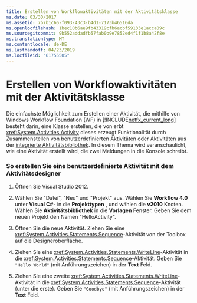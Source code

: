 ```yaml
---
title: Erstellen von Workflowaktivitäten mit der Aktivitätsklasse
ms.date: 03/30/2017
ms.assetid: 7b7b1c66-f093-43c3-b4d1-7173b46516da
ms.openlocfilehash: 1bec10b6ae9fb43319cfb6acbf59133e1acca09c
ms.sourcegitcommit: 9b552addadfb57fab0b9e7852ed4f1f1b8a42f8e
ms.translationtype: MT
ms.contentlocale: de-DE
ms.lasthandoff: 04/23/2019
ms.locfileid: "61755505"
---
```

# <a name="workflow-activity-authoring-using-the-activity-class"></a>Erstellen von Workflowaktivitäten mit der Aktivitätsklasse
Die einfachste Möglichkeit zum Erstellen einer Aktivität, die mithilfe von Windows Workflow Foundation (WF) in [!INCLUDE[netfx_current_long](../../../includes/netfx-current-long-md.md)] besteht darin, eine Klasse erstellen, die von erbt <xref:System.Activities.Activity> dieses erzeugt Funktionalität durch Zusammenstellen von benutzerdefinierten Aktivitäten oder Aktivitäten aus der [integrierte Aktivitätsbibliothek](net-framework-4-5-built-in-activity-library.md). In diesem Thema wird veranschaulicht, wie eine Aktivität erstellt wird, die zwei Meldungen in die Konsole schreibt.

### <a name="to-create-a-custom-activity-using-the-activity-designer"></a>So erstellen Sie eine benutzerdefinierte Aktivität mit dem Aktivitätsdesigner

1. Öffnen Sie Visual Studio 2012.

2. Wählen Sie "Datei", "Neu" und "Projekt" aus. Wählen Sie **Workflow 4.0** unter **Visual C#-** in die **Projekttypen** , und wählen die **v2010** Knoten. Wählen Sie **Aktivitätsbibliothek** in die **Vorlagen** Fenster. Geben Sie dem neuen Projekt den Namen "HelloActivity".

3. Öffnen Sie die neue Aktivität.  Ziehen Sie eine <xref:System.Activities.Statements.Sequence>-Aktivität von der Toolbox auf die Designeroberfläche.

4. Ziehen Sie eine <xref:System.Activities.Statements.WriteLine>-Aktivität in die <xref:System.Activities.Statements.Sequence>-Aktivität. Geben Sie `"Hello World"` (mit Anführungszeichen) in der **Text** Feld.

5. Ziehen Sie eine zweite <xref:System.Activities.Statements.WriteLine>-Aktivität in die <xref:System.Activities.Statements.Sequence>-Aktivität (unter die erste). Geben Sie `"Goodbye"` (mit Anführungszeichen) in der **Text** Feld.
